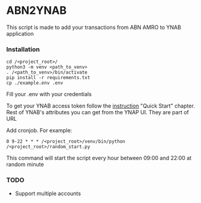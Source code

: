 # ABN2YNAB

This script is made to add your transactions from ABN AMRO to YNAB application

### Installation
```
cd /<project_root>/
python3 -m venv <path_to_venv>
. /<path_to_venv>/bin/activate
pip install -r requirements.txt
cp ./example.env .env
```

Fill your .env with your credentials

To get your YNAB access token follow the [instruction](https://api.youneedabudget.com/) "Quick Start" chapter.
Rest of YNAB's attributes you can get from the YNAP UI. They are part of URL

Add cronjob. For example:
```
0 9-22 * * * /<project_root>/venv/bin/python /<project_root>/random_start.py
```
This command will start the script every hour between 09:00 and 22:00 at random minute


### TODO
* Support multiple accounts
